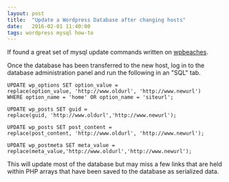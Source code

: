 ```yaml
---
layout: post
title:  "Update a Wordpress Database after changing hosts"
date:   2016-02-01 11:40:00
tags: wordpress mysql how-to
---
```


If found a great set of mysql update commands written on [wpbeaches](https://wpbeaches.com/updating-wordpress-mysql-database-after-moving-to-a-new-url/).

Once the database has been transferred to the new host, log in to the database
administration panel and run the following in an "SQL" tab.

```
UPDATE wp_options SET option_value = 
replace(option_value, 'http://www.oldurl', 'http://www.newurl') 
WHERE option_name = 'home' OR option_name = 'siteurl';

UPDATE wp_posts SET guid = 
replace(guid, 'http://www.oldurl','http://www.newurl');

UPDATE wp_posts SET post_content = 
replace(post_content, 'http://www.oldurl', 'http://www.newurl');

UPDATE wp_postmeta SET meta_value = 
replace(meta_value,'http://www.oldurl','http://www.newurl');
```

This will update most of the database but may miss a few links that are held within
PHP arrays that have been saved to the database as serialized data.